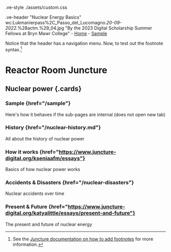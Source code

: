 .ve-style ./assets/custom.css

.ve-header "Nuclear Energy Basics" wc:Lukmanierpass%2C_Passo_del_Lucomagno._20-09-2022._%28actm.%29_04.jpg "By the 2023 Digital Scholarship Summer Fellows at Bryn Mawr College"
    - [Home](/)
    - [Sample](sample/)

Notice that the header has a navigation menu. Now, to test out the footnote syntax.[^1]

# Reactor Room Juncture

## Nuclear power {.cards}

### Sample {href="/sample"}

Here's how it behaves if the sub-pages are internal (does not open new tab)

### History {href="/nuclear-history.md"}

All about the history of nuclear power

### How it works {href="https://www.juncture-digital.org/kseniaafm/essays"}

Basics of how nuclear power works

### Accidents & Disasters {href="/nuclear-disasters"}

Nuclear accidents over time

### Present & Future {href="https://www.juncture-digital.org/katyalittle/essays/present-and-future"}

The present and future of nuclear energy

[^1]: See the [Juncture documentation on how to add footnotes](https://www.juncture-digital.org/getting-started?id=add-footnotes) for more information.